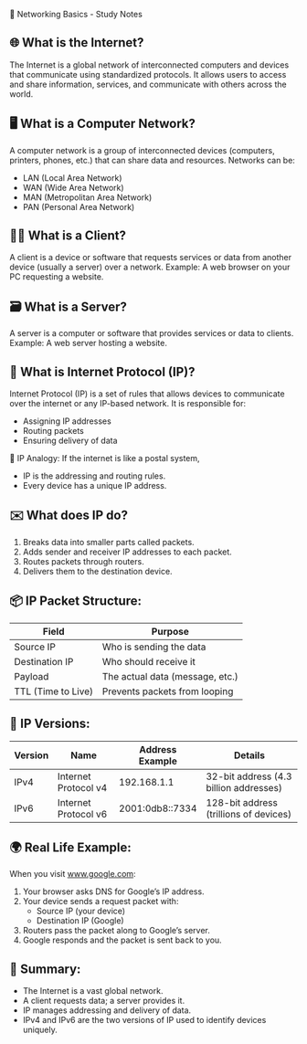 
📘 Networking Basics - Study Notes

🌐 What is the Internet?
-------------------------
The Internet is a global network of interconnected computers and devices that communicate using standardized protocols.
It allows users to access and share information, services, and communicate with others across the world.

🖥️ What is a Computer Network?
-------------------------------
A computer network is a group of interconnected devices (computers, printers, phones, etc.) that can share data and resources.
Networks can be:
- LAN (Local Area Network)
- WAN (Wide Area Network)
- MAN (Metropolitan Area Network)
- PAN (Personal Area Network)

👨‍💻 What is a Client?
------------------------
A client is a device or software that requests services or data from another device (usually a server) over a network.
Example: A web browser on your PC requesting a website.

🗃️ What is a Server?
----------------------
A server is a computer or software that provides services or data to clients.
Example: A web server hosting a website.

📨 What is Internet Protocol (IP)?
----------------------------------
Internet Protocol (IP) is a set of rules that allows devices to communicate over the internet or any IP-based network.
It is responsible for:
- Assigning IP addresses
- Routing packets
- Ensuring delivery of data

🧠 IP Analogy:
If the internet is like a postal system,
- IP is the addressing and routing rules.
- Every device has a unique IP address.

✉️ What does IP do?
--------------------
1. Breaks data into smaller parts called packets.
2. Adds sender and receiver IP addresses to each packet.
3. Routes packets through routers.
4. Delivers them to the destination device.

📦 IP Packet Structure:
------------------------
| Field             | Purpose                           |
|------------------|-----------------------------------|
| Source IP         | Who is sending the data           |
| Destination IP    | Who should receive it             |
| Payload           | The actual data (message, etc.)   |
| TTL (Time to Live)| Prevents packets from looping     |

🔢 IP Versions:
---------------
| Version | Name         | Address Example                 | Details                              |
|---------|--------------|----------------------------------|--------------------------------------|
| IPv4    | Internet Protocol v4 | 192.168.1.1         | 32-bit address (4.3 billion addresses) |
| IPv6    | Internet Protocol v6 | 2001:0db8::7334      | 128-bit address (trillions of devices) |

🌍 Real Life Example:
----------------------
When you visit www.google.com:
1. Your browser asks DNS for Google’s IP address.
2. Your device sends a request packet with:
   - Source IP (your device)
   - Destination IP (Google)
3. Routers pass the packet along to Google’s server.
4. Google responds and the packet is sent back to you.

📌 Summary:
-----------
- The Internet is a vast global network.
- A client requests data; a server provides it.
- IP manages addressing and delivery of data.
- IPv4 and IPv6 are the two versions of IP used to identify devices uniquely.
